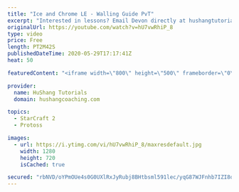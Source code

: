 ```yaml
---
title: "Ice and Chrome LE - Walling Guide PvT"
excerpt: "Interested in lessons? Email Devon directly at hushangtutorials@outlook.com ------------------------------------------------------------------------------------------------------- Want to support HuShang Tutorials directly? Patreon is a website where you can contribute a monthly donation that will help"
originalUrl: https://youtube.com/watch?v=hU7vwRhiP_8
type: video
price: Free
length: PT2M42S
publishedDateTime: 2020-05-29T17:17:41Z
heat: 50

featuredContent: "<iframe width=\"800\" height=\"500\" frameborder=\"0\" src=\"https://www.youtube.com/embed/hU7vwRhiP_8\" allow=\"accelerometer; autoplay; encrypted-media; gyroscope; picture-in-picture\" allowfullscreen></iframe>"

provider:
  name: HuShang Tutorials
  domain: hushangcoaching.com

topics:
  - StarCraft 2
  - Protoss

images:
  - url: https://i.ytimg.com/vi/hU7vwRhiP_8/maxresdefault.jpg
    width: 1280
    height: 720
    isCached: true

secured: "rbNVD/oYPmOUe4s0G0UXlRxJyRubj8BHtbsml591lec/yqG87WJFnhb7IZI8qzp3YDtSdJX2290+v4AeyTokDFkq8TDoSyMR8RzVBDKk4UW83lY2e5SuO6pWDuIXFodWD+6lYG80CbmdrFXTbMe3iwMTqkk6BLJmm7lmhwzQF/aQfxwNu1IvAnp4cH+LcW48ArQ8zIOG1wdvoDMlHQzBM5La2Jx6R+vSd0BS2hBuv8PsCR+PwS1frWp8lo+7wXRybbqK2pUWOJUegIYwXnAo35xAEo5HAkVxAf1+LIhguYCXrND+VNFMyRQyoW1Vs+z9YQfeOwZRs7LPScD/Hf1V59T4BFvN8m0LEaCEycdMiPMd5SgEqbeaFT6dgZ2LKlaPGg19XIh9n7XNSHx+cHHFQCwPFCH/CXKb+trIuYYt7Hw=;gt5FaLV7kQ0yYF9MOkTegA=="
---
```


